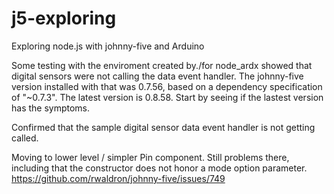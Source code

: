 # j5-exploring
Exploring node.js with johnny-five and Arduino

Some testing with the enviroment created by./for node_ardx showed that digital
sensors were not calling the data event handler.  The johnny-five version
installed with that was 0.7.56, based on a dependency specification of "~0.7.3".
The latest version is 0.8.58.  Start by seeing if the lastest version has the
symptoms.

Confirmed that the sample digital sensor data event handler is not getting called.

Moving to lower level / simpler Pin component.  Still problems there, including
that the constructor does not honor a mode option parameter.
https://github.com/rwaldron/johnny-five/issues/749
